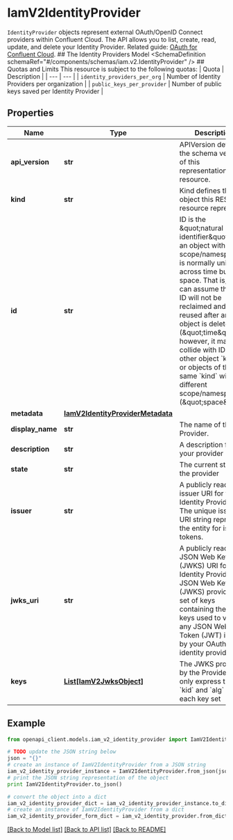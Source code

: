 # IamV2IdentityProvider

`IdentityProvider` objects represent external OAuth/OpenID Connect providers within Confluent Cloud.  The API allows you to list, create, read, update, and delete your Identity Provider.   Related guide: [OAuth for Confluent Cloud](https://docs.confluent.io/cloud/current/access-management/authenticate/oauth/overview.html).  ## The Identity Providers Model <SchemaDefinition schemaRef=\"#/components/schemas/iam.v2.IdentityProvider\" />  ## Quotas and Limits This resource is subject to the following quotas:  | Quota | Description | | --- | --- | | `identity_providers_per_org` | Number of Identity Providers per organization | | `public_keys_per_provider` | Number of public keys saved per Identity Provider |

## Properties
Name | Type | Description | Notes
------------ | ------------- | ------------- | -------------
**api_version** | **str** | APIVersion defines the schema version of this representation of a resource. | [optional] [readonly] 
**kind** | **str** | Kind defines the object this REST resource represents. | [optional] [readonly] 
**id** | **str** | ID is the \&quot;natural identifier\&quot; for an object within its scope/namespace; it is normally unique across time but not space. That is, you can assume that the ID will not be reclaimed and reused after an object is deleted (\&quot;time\&quot;); however, it may collide with IDs for other object &#x60;kinds&#x60; or objects of the same &#x60;kind&#x60; within a different scope/namespace (\&quot;space\&quot;). | [optional] [readonly] 
**metadata** | [**IamV2IdentityProviderMetadata**](IamV2IdentityProviderMetadata.md) |  | [optional] 
**display_name** | **str** | The name of the Provider. | [optional] 
**description** | **str** | A description for your provider | [optional] 
**state** | **str** | The current state of the provider | [optional] [readonly] 
**issuer** | **str** | A publicly reachable issuer URI for the Identity Provider. The unique issuer URI string represents the entity for issuing tokens. | [optional] 
**jwks_uri** | **str** | A publicly reachable JSON Web Key Set (JWKS) URI for the Identity Provider. A JSON Web Key Set (JWKS) provides a set of keys containing the public keys used to verify any JSON Web Token (JWT) issued by your OAuth 2.0 identity provider. | [optional] 
**keys** | [**List[IamV2JwksObject]**](IamV2JwksObject.md) | The JWKS provided by the Provider. We only express the &#x60;kid&#x60; and &#x60;alg&#x60; for each key set | [optional] [readonly] 

## Example

```python
from openapi_client.models.iam_v2_identity_provider import IamV2IdentityProvider

# TODO update the JSON string below
json = "{}"
# create an instance of IamV2IdentityProvider from a JSON string
iam_v2_identity_provider_instance = IamV2IdentityProvider.from_json(json)
# print the JSON string representation of the object
print IamV2IdentityProvider.to_json()

# convert the object into a dict
iam_v2_identity_provider_dict = iam_v2_identity_provider_instance.to_dict()
# create an instance of IamV2IdentityProvider from a dict
iam_v2_identity_provider_form_dict = iam_v2_identity_provider.from_dict(iam_v2_identity_provider_dict)
```
[[Back to Model list]](../ccloud/README.md#documentation-for-models) [[Back to API list]](../ccloud/README.md#documentation-for-api-endpoints) [[Back to README]](../ccloud/README.md)


